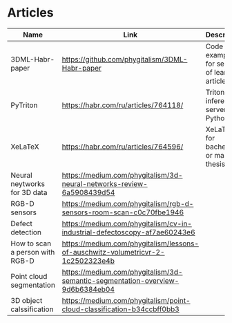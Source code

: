 # Articles

| Name | Link | Description | Languages |
| --- | --- | --- | --- |
| 3DML-Habr-paper | https://github.com/phygitalism/3DML-Habr-paper | Code examples for series of learning articles | Python |
| PyTriton | https://habr.com/ru/articles/764118/ | Triton inference server for Python | Python |
| XeLaTeX | https://habr.com/ru/articles/764596/ | XeLaTeX for bachelor's or master's thesis | TeX |
| Neural neytworks for 3D data | https://medium.com/phygitalism/3d-neural-networks-review-6a5908439d54 |  | |
| RGB-D sensors | https://medium.com/phygitalism/rgb-d-sensors-room-scan-c0c70fbe1946 | | |
| Defect detection | https://medium.com/phygitalism/cv-in-industrial-defectoscopy-af7ae60243e6 | | |
| How to scan a person with RGB-D | https://medium.com/phygitalism/lessons-of-auschwitz-volumetricvr-2-1c2502323e4b | | |
| Point cloud segmentation | https://medium.com/phygitalism/3d-semantic-segmentation-overview-9d6b6384eb04 | | |
| 3D object calssification | https://medium.com/phygitalism/point-cloud-classification-b34ccbff0bb3 | | |